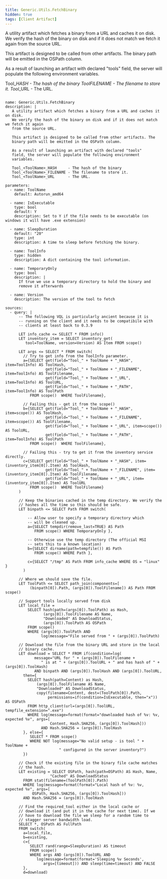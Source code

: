 ```yaml
---
title: Generic.Utils.FetchBinary
hidden: true
tags: [Client Artifact]
---
```


A utility artifact which fetches a binary from a URL and caches it on disk.
We verify the hash of the binary on disk and if it does not match we fetch it again
from the source URL.

This artifact is designed to be called from other artifacts. The
binary path will be emitted in the OSPath column.

As a result of launching an artifact with declared "tools"
field, the server will populate the following environment
variables.

Tool_<ToolName>_HASH     - The hash of the binary
Tool_<ToolName>_FILENAME - The filename to store it.
Tool_<ToolName>_URL      - The URL.


<pre><code class="language-yaml">
name: Generic.Utils.FetchBinary
description: |
   A utility artifact which fetches a binary from a URL and caches it on disk.
   We verify the hash of the binary on disk and if it does not match we fetch it again
   from the source URL.

   This artifact is designed to be called from other artifacts. The
   binary path will be emitted in the OSPath column.

   As a result of launching an artifact with declared &quot;tools&quot;
   field, the server will populate the following environment
   variables.

   Tool_&lt;ToolName&gt;_HASH     - The hash of the binary
   Tool_&lt;ToolName&gt;_FILENAME - The filename to store it.
   Tool_&lt;ToolName&gt;_URL      - The URL.

parameters:
  - name: ToolName
    default: Autorun_amd64

  - name: IsExecutable
    type: bool
    default: Y
    description: Set to Y if the file needs to be executable (on windows it will have .exe extension)

  - name: SleepDuration
    default: &quot;20&quot;
    type: int
    description: A time to sleep before fetching the binary.

  - name: ToolInfo
    type: hidden
    description: A dict containing the tool information.

  - name: TemporaryOnly
    type: bool
    description: |
      If true we use a temporary directory to hold the binary and
      remove it afterwards

  - name: Version
    description: The version of the tool to fetch

sources:
  - query: |
      -- The following VQL is particularly ancient because it is
      -- running on the client and it needs to be compatibile with
      -- clients at least back to 0.3.9

      LET info_cache &lt;= SELECT * FROM info()
      LET inventory_item = SELECT inventory_get(
         tool=ToolName, version=Version) AS Item FROM scope()

      LET args &lt;= SELECT * FROM switch(
        // Try to get info from the ToolInfo parameter.
        a={SELECT get(field=&quot;Tool_&quot; + ToolName + &quot;_HASH&quot;, item=ToolInfo) AS ToolHash,
                  get(field=&quot;Tool_&quot; + ToolName + &quot;_FILENAME&quot;, item=ToolInfo) AS ToolFilename,
                  get(field=&quot;Tool_&quot; + ToolName + &quot;_URL&quot;, item=ToolInfo) AS ToolURL,
                  get(field=&quot;Tool_&quot; + ToolName + &quot;_PATH&quot;, item=ToolInfo) AS ToolPath
           FROM scope()  WHERE ToolFilename},

        // Failing this - get it from the scope()
        b={SELECT get(field=&quot;Tool_&quot; + ToolName + &quot;_HASH&quot;, item=scope()) AS ToolHash,
                  get(field=&quot;Tool_&quot; + ToolName + &quot;_FILENAME&quot;, item=scope()) AS ToolFilename,
                  get(field=&quot;Tool_&quot; + ToolName + &quot;_URL&quot;, item=scope()) AS ToolURL,
                  get(field=&quot;Tool_&quot; + ToolName + &quot;_PATH&quot;, item=ToolInfo) AS ToolPath
           FROM scope()  WHERE ToolFilename},

        // Failing this - try to get it from the inventory service directly.
        c={SELECT get(field=&quot;Tool_&quot; + ToolName + &quot;_HASH&quot;, item=(inventory_item[0]).Item) AS ToolHash,
                  get(field=&quot;Tool_&quot; + ToolName + &quot;_FILENAME&quot;, item=(inventory_item[0]).Item) AS ToolFilename,
                  get(field=&quot;Tool_&quot; + ToolName + &quot;_URL&quot;, item=(inventory_item[0]).Item) AS ToolURL
           FROM scope()  WHERE ToolFilename}
      )

      // Keep the binaries cached in the temp directory. We verify the
      // hashes all the time so this should be safe.
      LET binpath &lt;= SELECT Path FROM switch(

          -- Allow user to specify a temporary directory which
          -- will be cleaned up.
          a={SELECT tempdir(remove_last=TRUE) AS Path
             FROM scope() WHERE TemporaryOnly },

          -- Otherwise use the temp directory (The official MSI
          -- sets this to a known location)
          b={SELECT dirname(path=tempfile()) AS Path
             FROM scope() WHERE Path },

          c={SELECT &quot;/tmp&quot; AS Path FROM info_cache WHERE OS = &quot;linux&quot; }
        )

      // Where we should save the file.
      LET ToolPath &lt;= SELECT path_join(components=[
           (binpath[0]).Path, (args[0]).ToolFilename]) AS Path FROM scope()

      // Support tools locally served from disk
      LET local_file =
          SELECT hash(path=(args[0]).ToolPath) as Hash,
                 (args[0]).ToolFilename AS Name,
                 &quot;Downloaded&quot; AS DownloadStatus,
                 (args[0]).ToolPath AS OSPath
          FROM scope()
          WHERE (args[0]).ToolPath AND
                log(message=&quot;File served from &quot; + (args[0]).ToolPath)

      // Download the file from the binary URL and store in the local
      // binary cache.
      LET download = SELECT * FROM if(condition=log(
             message=&quot;URL for &quot; + (args[0]).ToolFilename +
                &quot; is at &quot; + (args[0]).ToolURL + &quot; and has hash of &quot; + (args[0]).ToolHash)
             AND binpath AND (args[0]).ToolHash AND (args[0]).ToolURL,
        then={
          SELECT hash(path=Content) as Hash,
              (args[0]).ToolFilename AS Name,
              &quot;Downloaded&quot; AS DownloadStatus,
              copy(filename=Content, dest=(ToolPath[0]).Path,
                   permissions=if(condition=IsExecutable, then=&quot;x&quot;)) AS OSPath
          FROM http_client(url=(args[0]).ToolURL, tempfile_extension=&quot;.exe&quot;)
          WHERE log(message=format(format=&quot;downloaded hash of %v: %v, expected %v&quot;, args=[
                    Content, Hash.SHA256, (args[0]).ToolHash]))
                AND Hash.SHA256 = (args[0]).ToolHash
        }, else={
           SELECT * FROM scope()
           WHERE NOT log(message=&quot;No valid setup - is tool &quot; + ToolName +
                        &quot; configured in the server inventory?&quot;)
        })

      // Check if the existing file in the binary file cache matches
      // the hash.
      LET existing = SELECT OSPath, hash(path=OSPath) AS Hash, Name,
                    &quot;Cached&quot; AS DownloadStatus
        FROM stat(filename=(ToolPath[0]).Path)
        WHERE log(message=format(format=&quot;Local hash of %v: %v, expected %v&quot;, args=[
            OSPath, Hash.SHA256, (args[0]).ToolHash]))
        AND Hash.SHA256 = (args[0]).ToolHash

      // Find the required_tool either in the local cache or
      // download it (and put it in the cache for next time). If we
      // have to download the file we sleep for a random time to
      // stagger server bandwidth load.
      SELECT *, OSPath AS FullPath
      FROM switch(
        a=local_file,
        b=existing,
        c={
           SELECT rand(range=SleepDuration) AS timeout
           FROM scope()
           WHERE args AND (args[0]).ToolURL AND
              log(message=format(format=&#x27;Sleeping %v Seconds&#x27;,
                 args=[timeout])) AND sleep(time=timeout) AND FALSE
        },
        d=download)

</code></pre>

